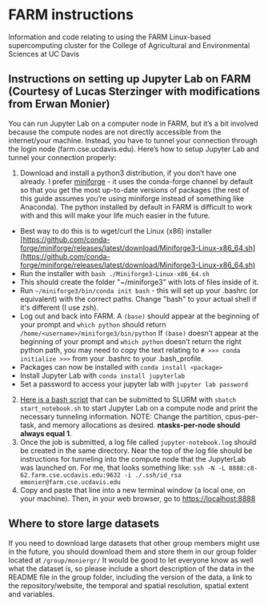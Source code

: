 # FARM instructions
Information and code relating to using the FARM Linux-based supercomputing cluster for the College of Agricultural and Environmental Sciences at UC Davis

## Instructions on setting up Jupyter Lab on FARM (Courtesy of Lucas Sterzinger with modifications from Erwan Monier)
You can run Jupyter Lab on a computer node in FARM, but it’s a bit involved because the compute nodes are not directly accessible from the internet/your machine. Instead, you have to tunnel your connection through the login node (farm.cse.ucdavis.edu). Here’s how to setup Jupyter Lab and tunnel your connection properly:
1.	Download and install a python3 distribution, if you don’t have one already. I prefer [miniforge](https://github.com/conda-forge/miniforge) - it uses the conda-forge channel by default so that you get the most up-to-date versions of packages (the rest of this guide assumes you’re using miniforge instead of something like Anaconda). The python installed by default in FARM is difficult to work with and this will make your life much easier in the future.
  - Best way to do this is to wget/curl the Linux (x86) installer [https://github.com/conda-forge/miniforge/releases/latest/download/Miniforge3-Linux-x86_64.sh](https://github.com/conda-forge/miniforge/releases/latest/download/Miniforge3-Linux-x86_64.sh)
  - Run the installer with `bash ./Miniforge3-Linux-x86_64.sh`
  - This should create the folder "~/miniforge3" with lots of files inside of it.
  - Run `~/miniforge3/bin/conda init bash` - this will set up your .bashrc (or equivalent) with the correct paths. Change "bash" to your actual shell if it's different (I use zsh).
  - Log out and back into FARM. A `(base)` should appear at the beginning of your prompt and `which python` should return `/home/<username>/miniforge3/bin/python`
If `(base)` doesn’t appear at the beginning of your prompt and `which python` doesn’t return the right python path, you may need to copy the text relating to `# >>> conda initialize >>>` from your .bashrc to your .bash_profile.
  - Packages can now be installed with `conda install <package>`
  - Install Jupyter Lab with `conda install jupyterlab`
  - Set a password to access your jupyter lab with `jupyter lab password`
2.	[Here is a bash script](https://github.com/UCDglobalchange/FARM/blob/main/start_notebook.sh) that can be submitted to SLURM with `sbatch start_notebook.sh` to start Jupyter Lab on a compute node and print the necessary tunneling information.
  NOTE: Change the partition, cpus-per-task, and memory allocations as desired. **ntasks-per-node should always equal 1**.
3.	Once the job is submitted, a log file called `jupyter-notebook.log` should be created in the same directory. Near the top of the log file should be instructions for tunneling into the compute node that the JupyterLab was launched on. For me, that looks something like: `ssh -N -L 8888:c8-62.farm.cse.ucdavis.edu:9632 -i ./.ssh/id_rsa emonier@farm.cse.ucdavis.edu`
4.	Copy and paste that line into a new terminal window (a local one, on your machine). Then, in your web browser, go to [https://localhost:8888](https://localhost:8888)

## Where to store large datasets
If you need to download large datasets that other group members might use in the future, you should download them and store them in our group folder located at
`/group/moniergr/`
It would be good to let everyone know as well what the dataset is, so please include a short description of the data in the README file in the group folder, including the version of the data, a link to the repository/website, the temporal and spatial resolution, spatial extent and variables.
